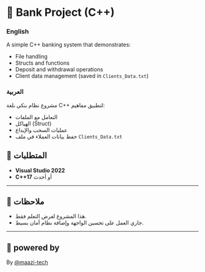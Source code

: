 # 🏦 Bank Project (C++)

### English
A simple C++ banking system that demonstrates:
- File handling
- Structs and functions
- Deposit and withdrawal operations
- Client data management (saved in `Clients_Data.txt`)

### العربية
مشروع نظام بنكي بلغة C++ لتطبيق مفاهيم:
- التعامل مع الملفات
- الهياكل (Struct)
- عمليات السحب والإيداع
- حفظ بيانات العملاء في ملف `Clients_Data.txt`


## 🧰 المتطلبات
- **Visual Studio 2022**
- **C++17** أو أحدث

---

## 📝 ملاحظات
- هذا المشروع لغرض التعلم فقط.
- جاري العمل على تحسين الواجهة وإضافة نظام أمان بسيط.

---

## 👤 powered by
By [@maazi-tech](https://github.com/maazi-tech)
